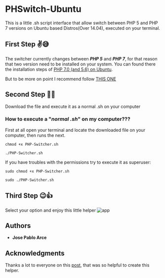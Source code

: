 # PHSwitch-Ubuntu
This is a little .sh script interface that allow switch between PHP 5 and PHP 7 versions on Ubuntu based Distros(Over 14.04), executed on your terminal.

## First Step :v::sweat_smile:
The switcher currently changes between ***PHP 5*** and ***PHP 7***, for that reason that two version need to be installed on your system. You can found there the installation steps of [PHP 7.0 (and 5.6) on Ubuntu](https://lornajane.net/posts/2016/php-7-0-and-5-6-on-ubuntu).
 
But to be more on point I recommend follow [THIS ONE](https://askubuntu.com/questions/761713/how-can-i-downgrade-from-php-7-to-php-5-6-on-ubuntu-16-04/762161#762161)

## Second Step :metal::sunglasses:
Download the file and execute it as a normal .sh on your computer

### How to execute a "***normal .sh***" on my computer???
First at all open your terminal and locate the downloaded file on your computer, then runs the next.

```based
chmod +x PHP-Switcher.sh
```

```
./PHP-Switcher.sh
```

If you have troubles with the permissions try to execute it as superuser:

```
sudo chmod +x PHP-Switcher.sh
```

```
sudo ./PHP-Switcher.sh
```

## Third Step :wink::+1:
Select your option and enjoy this little helper
![app](https://drive.google.com/uc?export=view&id=1ahRwaok0JFP3BEhaongKJQBmofb2EvCF)

## Authors

* **Jose Pablo Arce**

## Acknowledgments

Thanks a lot to everyone on this [post](https://askubuntu.com/questions/761713/how-can-i-downgrade-from-php-7-to-php-5-6-on-ubuntu-16-04), that was so helpful to create this helper.
